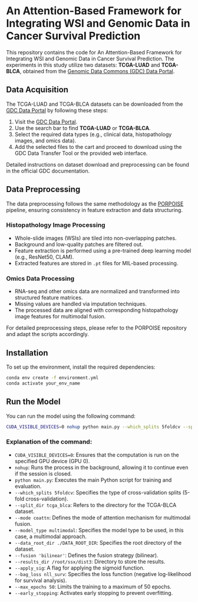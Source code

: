 # **An Attention-Based Framework for Integrating WSI and Genomic Data in Cancer Survival Prediction**

This repository contains the code for An Attention-Based Framework for Integrating WSI and Genomic Data in Cancer Survival Prediction. The experiments in this study utilize two datasets: **TCGA-LUAD** and **TCGA-BLCA**, obtained from the [Genomic Data Commons (GDC) Data Portal](https://portal.gdc.cancer.gov/).

## **Data Acquisition**

The TCGA-LUAD and TCGA-BLCA datasets can be downloaded from the [GDC Data Portal](https://portal.gdc.cancer.gov/) by following these steps:

1. Visit the [GDC Data Portal](https://portal.gdc.cancer.gov/).
2. Use the search bar to find **TCGA-LUAD** or **TCGA-BLCA**.
3. Select the required data types (e.g., clinical data, histopathology images, and omics data).
4. Add the selected files to the cart and proceed to download using the GDC Data Transfer Tool or the provided web interface.

Detailed instructions on dataset download and preprocessing can be found in the official GDC documentation.

## **Data Preprocessing**

The data preprocessing follows the same methodology as the [PORPOISE](https://github.com/mahmoodlab/PORPOISE) pipeline, ensuring consistency in feature extraction and data structuring.

### **Histopathology Image Processing**
- Whole-slide images (WSIs) are tiled into non-overlapping patches.
- Background and low-quality patches are filtered out.
- Feature extraction is performed using a pre-trained deep learning model (e.g., ResNet50, CLAM).
- Extracted features are stored in `.pt` files for MIL-based processing.

### **Omics Data Processing**
- RNA-seq and other omics data are normalized and transformed into structured feature matrices.
- Missing values are handled via imputation techniques.
- The processed data are aligned with corresponding histopathology image features for multimodal fusion.

For detailed preprocessing steps, please refer to the PORPOISE repository and adapt the scripts accordingly.

## **Installation**

To set up the environment, install the required dependencies:

```bash
conda env create -f environment.yml
conda activate your_env_name
```

## **Run the Model**

You can run the model using the following command:

```bash
CUDA_VISIBLE_DEVICES=0 nohup python main.py --which_splits 5foldcv --split_dir tcga_blca --mode coattn --model_type multimodal --data_root_dir ./DATA_ROOT_DIR --fusion 'bilinear' --results_dir /root/ssx/dist3 --apply_sig --bag_loss nll_surv --max_epochs 50 --early_stopping >./logs/dist_3.txt 2>&1 &
```

### **Explanation of the command:**

- `CUDA_VISIBLE_DEVICES=0`: Ensures that the computation is run on the specified GPU device (GPU 0).
- `nohup`: Runs the process in the background, allowing it to continue even if the session is closed.
- `python main.py`: Executes the main Python script for training and evaluation.
- `--which_splits 5foldcv`: Specifies the type of cross-validation splits (5-fold cross-validation).
- `--split_dir tcga_blca`: Refers to the directory for the TCGA-BLCA dataset.
- `--mode coattn`: Defines the mode of attention mechanism for multimodal fusion.
- `--model_type multimodal`: Specifies the model type to be used, in this case, a multimodal approach.
- `--data_root_dir ./DATA_ROOT_DIR`: Specifies the root directory of the dataset.
- `--fusion 'bilinear'`: Defines the fusion strategy (bilinear).
- `--results_dir /root/ssx/dist3`: Directory to store the results.
- `--apply_sig`: A flag for applying the sigmoid function.
- `--bag_loss nll_surv`: Specifies the loss function (negative log-likelihood for survival analysis).
- `--max_epochs 50`: Limits the training to a maximum of 50 epochs.
- `--early_stopping`: Activates early stopping to prevent overfitting.

